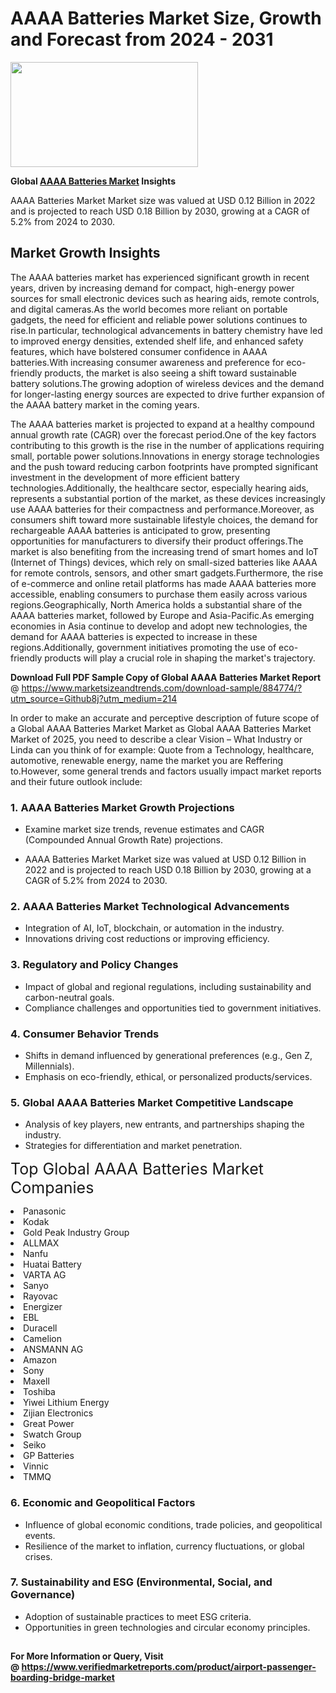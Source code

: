 <H1>AAAA Batteries Market Size, Growth and Forecast from 2024 - 2031</H1><img class="aligncenter size-medium wp-image-584254" src="https://thirdeyenews.in/wp-content/uploads/2024/09/Global-Market-Research-300x168.jpeg" alt="" width="300" height="168" /><p><strong>Global&nbsp;<a href="https://www.marketsizeandtrends.com/download-sample/884774/?utm_source=Github8j?utm_medium=214">AAAA Batteries Market</a> Insights</strong></p><p>AAAA Batteries Market Market size was valued at USD 0.12 Billion in 2022 and is projected to reach USD 0.18 Billion by 2030, growing at a CAGR of 5.2% from 2024 to 2030.</p><p><h2>Market Growth Insights</h2> <p>The AAAA batteries market has experienced significant growth in recent years, driven by increasing demand for compact, high-energy power sources for small electronic devices such as hearing aids, remote controls, and digital cameras.As the world becomes more reliant on portable gadgets, the need for efficient and reliable power solutions continues to rise.In particular, technological advancements in battery chemistry have led to improved energy densities, extended shelf life, and enhanced safety features, which have bolstered consumer confidence in AAAA batteries.With increasing consumer awareness and preference for eco-friendly products, the market is also seeing a shift toward sustainable battery solutions.The growing adoption of wireless devices and the demand for longer-lasting energy sources are expected to drive further expansion of the AAAA battery market in the coming years.</p> <p>The AAAA batteries market is projected to expand at a healthy compound annual growth rate (CAGR) over the forecast period.One of the key factors contributing to this growth is the rise in the number of applications requiring small, portable power solutions.Innovations in energy storage technologies and the push toward reducing carbon footprints have prompted significant investment in the development of more efficient battery technologies.Additionally, the healthcare sector, especially hearing aids, represents a substantial portion of the market, as these devices increasingly use AAAA batteries for their compactness and performance.Moreover, as consumers shift toward more sustainable lifestyle choices, the demand for rechargeable AAAA batteries is anticipated to grow, presenting opportunities for manufacturers to diversify their product offerings.The market is also benefiting from the increasing trend of smart homes and IoT (Internet of Things) devices, which rely on small-sized batteries like AAAA for remote controls, sensors, and other smart gadgets.Furthermore, the rise of e-commerce and online retail platforms has made AAAA batteries more accessible, enabling consumers to purchase them easily across various regions.Geographically, North America holds a substantial share of the AAAA batteries market, followed by Europe and Asia-Pacific.As emerging economies in Asia continue to develop and adopt new technologies, the demand for AAAA batteries is expected to increase in these regions.Additionally, government initiatives promoting the use of eco-friendly products will play a crucial role in shaping the market's trajectory.<p><span class=""><strong>Download Full PDF Sample Copy of Global AAAA Batteries Market Report</strong> @ <a href="https://www.marketsizeandtrends.com/download-sample/884774/?utm_source=Github8j?utm_medium=214" target="_blank">https://www.marketsizeandtrends.com/download-sample/884774/?utm_source=Github8j?utm_medium=214</a></span></p><p>In order to make an accurate and perceptive description of future scope of a Global&nbsp;AAAA Batteries Market Market as Global&nbsp;AAAA Batteries Market Market of 2025, you need to describe a clear Vision &ndash; What Industry or Linda can you think of for example: Quote from a Technology, healthcare, automotive, renewable energy, name the market you are Reffering to.However, some general trends and factors usually impact market reports and their future outlook include:</p><h3>1.&nbsp;<strong>AAAA Batteries Market Growth Projections</strong></h3><ul><li>Examine market size trends, revenue estimates and CAGR (Compounded Annual Growth Rate) projections.</li><li><p>AAAA Batteries Market Market size was valued at USD 0.12 Billion in 2022 and is projected to reach USD 0.18 Billion by 2030, growing at a CAGR of 5.2% from 2024 to 2030.</p></li></ul><h3>2.&nbsp;<strong>AAAA Batteries Market Technological Advancements</strong></h3><ul><li>Integration of AI, IoT, blockchain, or automation in the industry.</li><li>Innovations driving cost reductions or improving efficiency.</li></ul><h3>3.&nbsp;<strong>Regulatory and Policy Changes</strong></h3><ul><li>Impact of global and regional regulations, including sustainability and carbon-neutral goals.</li><li>Compliance challenges and opportunities tied to government initiatives.</li></ul><h3>4.&nbsp;<strong>Consumer Behavior Trends</strong></h3><ul><li>Shifts in demand influenced by generational preferences (e.g., Gen Z, Millennials).</li><li>Emphasis on eco-friendly, ethical, or personalized products/services.</li></ul><h3>5.&nbsp;<strong>Global AAAA Batteries Market Competitive Landscape</strong></h3><ul><li>Analysis of key players, new entrants, and partnerships shaping the industry.</li><li>Strategies for differentiation and market penetration.</li></ul><p data-pm-slice="1 1 []"><span style="color: inherit; font-family: inherit; font-size: 25px;">Top Global AAAA Batteries Market Companies</span></p><div class="" data-test-id=""><p><li>Panasonic</li><li> Kodak</li><li> Gold Peak Industry Group</li><li> ALLMAX</li><li> Nanfu</li><li> Huatai Battery</li><li> VARTA AG</li><li> Sanyo</li><li> Rayovac</li><li> Energizer</li><li> EBL</li><li> Duracell</li><li> Camelion</li><li> ANSMANN AG</li><li> Amazon</li><li> Sony</li><li> Maxell</li><li> Toshiba</li><li> Yiwei Lithium Energy</li><li> Zijian Electronics</li><li> Great Power</li><li> Swatch Group</li><li> Seiko</li><li> GP Batteries</li><li> Vinnic</li><li> TMMQ</li></p></div><h3>6.&nbsp;<strong>Economic and Geopolitical Factors</strong></h3><ul><li>Influence of global economic conditions, trade policies, and geopolitical events.</li><li>Resilience of the market to inflation, currency fluctuations, or global crises.</li></ul><h3>7.&nbsp;<strong>Sustainability and ESG (Environmental, Social, and Governance)</strong></h3><ul><li>Adoption of sustainable practices to meet ESG criteria.</li><li>Opportunities in green technologies and circular economy principles.</li></ul><h2><strong style="font-size: 14px;">For More Information or Query, Visit @&nbsp;</strong><a style="background-color: #ffffff; font-size: 14px;" href="https://www.marketsizeandtrends.com/report/aaaa-batteries-market/" target="_blank">https://www.verifiedmarketreports.com/product/airport-passenger-boarding-bridge-market</a></h2>